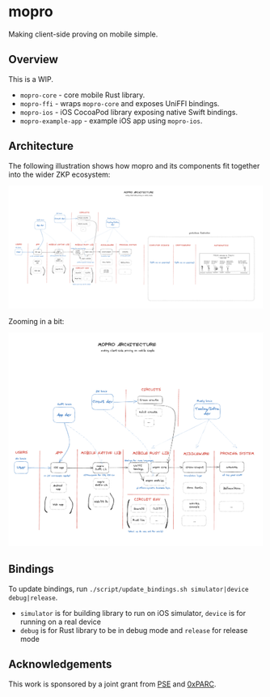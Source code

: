 # mopro

Making client-side proving on mobile simple.

## Overview

This is a WIP.

- `mopro-core` - core mobile Rust library.
- `mopro-ffi` - wraps `mopro-core` and exposes UniFFI bindings.
- `mopro-ios` - iOS CocoaPod library exposing native Swift bindings.
- `mopro-example-app` - example iOS app using `mopro-ios`.

## Architecture

The following illustration shows how mopro and its components fit together into the wider ZKP ecosystem:

![mopro architecture (full)](images/mopro_architecture2_full.png)

Zooming in a bit:

![mopro architecture](images/mopro_architecture2.png)

## Bindings

To update bindings, run `./script/update_bindings.sh simulator|device debug|release`.

- `simulator` is for building library to run on iOS simulator, `device` is for running on a real device
- `debug` is for Rust library to be in debug mode and `release` for release mode

## Acknowledgements

This work is sponsored by a joint grant from [PSE](https://pse.dev/) and [0xPARC](https://0xparc.org/).